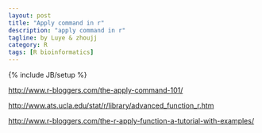 ```yaml
---
layout: post
title: "Apply command in r"
description: "apply command in r"
tagline: by Luye & zhoujj
category: R 
tags: [R bioinformatics]
---
```

{% include JB/setup %}

<add homepage preview here>

<!--more-->

http://www.r-bloggers.com/the-apply-command-101/


http://www.ats.ucla.edu/stat/r/library/advanced_function_r.htm

http://www.r-bloggers.com/the-r-apply-function-a-tutorial-with-examples/


